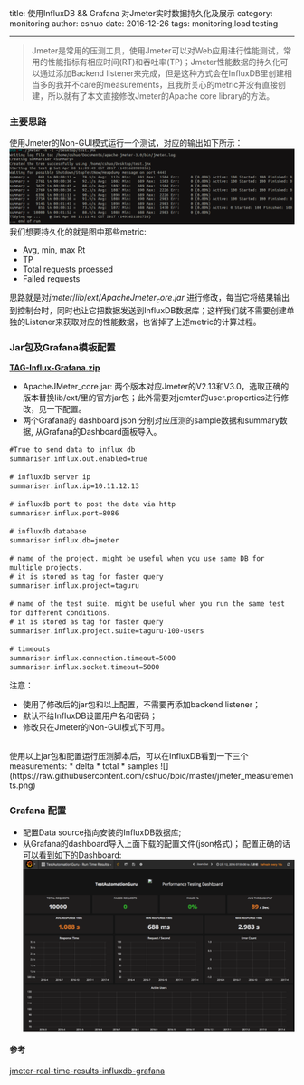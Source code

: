 title: 使用InfluxDB && Grafana 对Jmeter实时数据持久化及展示
category: monitoring
author: cshuo
date: 2016-12-26
tags: monitoring,load testing

---
>Jmeter是常用的压测工具，使用Jmeter可以对Web应用进行性能测试，常用的性能指标有相应时间(RT)和吞吐率(TP)；Jmeter性能数据的持久化可以通过添加Backend listener来完成，但是这种方式会在InfluxDB里创建相当多的我并不care的measurements，且我所关心的metric并没有直接创建，所以就有了本文直接修改Jmeter的Apache core library的方法。

<!-- more -->

### 主要思路
使用Jmeter的Non-GUI模式运行一个测试，对应的输出如下所示：
![](https://raw.githubusercontent.com/cshuo/bpic/master/jmeter_run.png)
我们想要持久化的就是图中那些metric:
* Avg, min, max Rt
* TP
* Total requests proessed
* Failed requests

思路就是对$jmeter/lib/ext/ApacheJmeter_core.jar$ 进行修改，每当它将结果输出到控制台时，同时也让它把数据发送到InfluxDB数据库；这样我们就不需要创建单独的Listener来获取对应的性能数据，也省掉了上述metric的计算过程。

### Jar包及Grafana模板配置
[**TAG-Influx-Grafana.zip**](http://www.testautomationguru.com/download/640/)
* ApacheJMeter_core.jar: 两个版本对应Jmeter的V2.13和V3.0，选取正确的版本替换lib/ext/里的官方jar包；此外需要对jemter的user.properties进行修改，见一下配置。
* 两个Grafana的 dashboard json 分别对应压测的sample数据和summary数据, 从Grafana的Dashboard面板导入。

```
#True to send data to influx db
summariser.influx.out.enabled=true
 
# influxdb server ip
summariser.influx.ip=10.11.12.13
 
# influxdb port to post the data via http
summariser.influx.port=8086
 
# influxdb database
summariser.influx.db=jmeter
 
# name of the project. might be useful when you use same DB for multiple projects.
# it is stored as tag for faster query
summariser.influx.project=taguru
 
# name of the test suite. might be useful when you run the same test for different conditions.
# it is stored as tag for faster query
summariser.influx.project.suite=taguru-100-users
 
# timeouts
summariser.influx.connection.timeout=5000
summariser.influx.socket.timeout=5000
```

注意：
* 使用了修改后的jar包和以上配置，不需要再添加backend listener；
* 默认不给InfluxDB设置用户名和密码；
* 修改只在Jmeter的Non-GUI模式下可用。
<br>
使用以上jar包和配置运行压测脚本后，可以在InfluxDB看到一下三个measurements:
* delta
* total
* samples
![](https://raw.githubusercontent.com/cshuo/bpic/master/jmeter_measurements.png)

### Grafana 配置
* 配置Data source指向安装的InfluxDB数据库;
* 从Grafana的dashboard导入上面下载的配置文件(json格式)；
配置正确的话可以看到如下的Dashboard:
![](https://raw.githubusercontent.com/cshuo/bpic/master/grafana.png)


#### 参考
[jmeter-real-time-results-influxdb-grafana](http://www.testautomationguru.com/jmeter-real-time-results-influxdb-grafana/)
